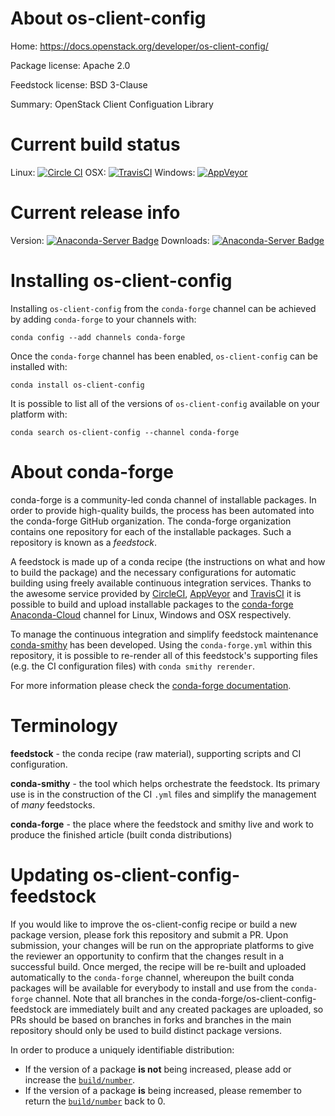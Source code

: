 About os-client-config
======================

Home: https://docs.openstack.org/developer/os-client-config/

Package license: Apache 2.0

Feedstock license: BSD 3-Clause

Summary: OpenStack Client Configuation Library



Current build status
====================

Linux: [![Circle CI](https://circleci.com/gh/conda-forge/os-client-config-feedstock.svg?style=shield)](https://circleci.com/gh/conda-forge/os-client-config-feedstock)
OSX: [![TravisCI](https://travis-ci.org/conda-forge/os-client-config-feedstock.svg?branch=master)](https://travis-ci.org/conda-forge/os-client-config-feedstock)
Windows: [![AppVeyor](https://ci.appveyor.com/api/projects/status/github/conda-forge/os-client-config-feedstock?svg=True)](https://ci.appveyor.com/project/conda-forge/os-client-config-feedstock/branch/master)

Current release info
====================
Version: [![Anaconda-Server Badge](https://anaconda.org/conda-forge/os-client-config/badges/version.svg)](https://anaconda.org/conda-forge/os-client-config)
Downloads: [![Anaconda-Server Badge](https://anaconda.org/conda-forge/os-client-config/badges/downloads.svg)](https://anaconda.org/conda-forge/os-client-config)

Installing os-client-config
===========================

Installing `os-client-config` from the `conda-forge` channel can be achieved by adding `conda-forge` to your channels with:

```
conda config --add channels conda-forge
```

Once the `conda-forge` channel has been enabled, `os-client-config` can be installed with:

```
conda install os-client-config
```

It is possible to list all of the versions of `os-client-config` available on your platform with:

```
conda search os-client-config --channel conda-forge
```


About conda-forge
=================

conda-forge is a community-led conda channel of installable packages.
In order to provide high-quality builds, the process has been automated into the
conda-forge GitHub organization. The conda-forge organization contains one repository
for each of the installable packages. Such a repository is known as a *feedstock*.

A feedstock is made up of a conda recipe (the instructions on what and how to build
the package) and the necessary configurations for automatic building using freely
available continuous integration services. Thanks to the awesome service provided by
[CircleCI](https://circleci.com/), [AppVeyor](http://www.appveyor.com/)
and [TravisCI](https://travis-ci.org/) it is possible to build and upload installable
packages to the [conda-forge](https://anaconda.org/conda-forge)
[Anaconda-Cloud](http://docs.anaconda.org/) channel for Linux, Windows and OSX respectively.

To manage the continuous integration and simplify feedstock maintenance
[conda-smithy](http://github.com/conda-forge/conda-smithy) has been developed.
Using the ``conda-forge.yml`` within this repository, it is possible to re-render all of
this feedstock's supporting files (e.g. the CI configuration files) with ``conda smithy rerender``.

For more information please check the [conda-forge documentation](https://conda-forge.org/docs/).

Terminology
===========

**feedstock** - the conda recipe (raw material), supporting scripts and CI configuration.

**conda-smithy** - the tool which helps orchestrate the feedstock.
                   Its primary use is in the construction of the CI ``.yml`` files
                   and simplify the management of *many* feedstocks.

**conda-forge** - the place where the feedstock and smithy live and work to
                  produce the finished article (built conda distributions)


Updating os-client-config-feedstock
===================================

If you would like to improve the os-client-config recipe or build a new
package version, please fork this repository and submit a PR. Upon submission,
your changes will be run on the appropriate platforms to give the reviewer an
opportunity to confirm that the changes result in a successful build. Once
merged, the recipe will be re-built and uploaded automatically to the
`conda-forge` channel, whereupon the built conda packages will be available for
everybody to install and use from the `conda-forge` channel.
Note that all branches in the conda-forge/os-client-config-feedstock are
immediately built and any created packages are uploaded, so PRs should be based
on branches in forks and branches in the main repository should only be used to
build distinct package versions.

In order to produce a uniquely identifiable distribution:
 * If the version of a package **is not** being increased, please add or increase
   the [``build/number``](http://conda.pydata.org/docs/building/meta-yaml.html#build-number-and-string).
 * If the version of a package **is** being increased, please remember to return
   the [``build/number``](http://conda.pydata.org/docs/building/meta-yaml.html#build-number-and-string)
   back to 0.